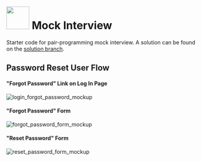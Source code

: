 # <img src="https://cloud.githubusercontent.com/assets/7833470/10899314/63829980-8188-11e5-8cdd-4ded5bcb6e36.png" height="60"> Mock Interview

Starter code for pair-programming mock interview. A solution can be found on the [solution branch](https://github.com/sf-wdi-24/mock_interview/tree/solution).

## Password Reset User Flow

#### "Forgot Password" Link on Log In Page

![login_forgot_password_mockup](https://cloud.githubusercontent.com/assets/7833470/12732445/7671c4d6-c8ea-11e5-9c43-74ca74dd740a.png)

#### "Forgot Password" Form

![forgot_password_form_mockup](https://cloud.githubusercontent.com/assets/7833470/12732446/767437e8-c8ea-11e5-9f84-a82e09070464.png)

#### "Reset Password" Form

![reset_password_form_mockup](https://cloud.githubusercontent.com/assets/7833470/12732447/768391ca-c8ea-11e5-893c-9bb1dbfd5648.png)